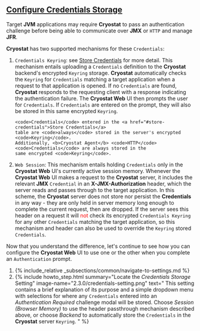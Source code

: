 ## [Configure Credentials Storage](#configure-credentials-storage)

Target **JVM** applications may require **Cryostat** to pass an authentication
challenge before being able to communicate over **JMX** or `HTTP` and manage **JFR**.

**Cryostat** has two supported mechanisms for these <code>Credentials</code>:

<ol>
  <li>
    <code>Credentials Keyring</code>: see <a href="#store-credentials">Store Credentials</a>
    for more detail. This mechanism entails uploading a <code>Credentials</code> definition
    to the <b>Cryostat</b> backend's encrypted <code>Keyring</code> storage. <b>Cryostat</b> automatically
    checks the <code>Keyring</code> for <code>Credentials</code> matching a target application when a
    request to that application is opened. If no <code>Credentials</code> are found,
    <b>Cryostat</b> responds to the requesting client with a response indicating the
    authentication failure. The <b>Cryostat Web</b> UI then prompts the user for
    <code>Credentials</code>. If <code>Credentials</code> are entered on the prompt, they will also be
    stored in this same encrypted <code>Keyring</code>.

    <code>Credentials</code> entered in the <a href="#store-credentials">Store Credentials</a>
    table are <code>always</code> stored in the server's encrypted <code>Keyring</code>.
    Additionally, <b>Cryostat Agent</b> <code>HTTP</code> <code>Credentials</code> are always stored in the
    same encrypted <code>Keyring</code>.
  </li>
  <li>
    <code>Web Session</code>: This mechanism entails holding <code>Credentials</code> only in the
    <b>Cryostat Web</b> UI's currently active session memory. Whenever the <b>Cryostat
    Web</b> UI makes a request to the <b>Cryostat</b> server, it includes the relevant <b>JMX</b>
    <code>Credential</code> in an <b>X-JMX-Authorization</b> header, which the server reads
    and passes through to the target application. In this scheme, the <b>Cryostat</b>
    server does not store nor persist the <b>Credentials</b> in any way - they are only
    held in server memory long enough to complete the current request, then
    are dropped. If the server sees this header on a request it will <span style="color:red;">not</span>
    check its encrypted <code>Credentials Keyring</code> for any other <code>Credentials</code> matching
    the target application, so this mechanism and header can also be used to
    override the <code>Keyring</code> stored <code>Credentials</code>.
  </li>
</ol>

Now that you understand the difference, let's continue to see how you can
configure the **Cryostat Web** UI to use one or the other when you complete an
<code>Authentication</code> prompt.

<ol>
  <li>
    {% include_relative _subsections/common/navigate-to-settings.md %}
  </li>
  <li>
    {% include howto_step.html
      summary="Locate the <i>Credentials Storage</i> Setting"
      image-name="2.3.0/credentials-setting.png"
      text="
        This setting contains a brief explanation of its purpose and a simple
        dropdown menu with selections for where any <code>Credentials</code> entered into an
        <i>Authentication Required</i> challenge modal will be stored. Choose
        <i>Session (Browser Memory)</i> to use the header passthrough mechanism
        described above, or choose <i>Backend</i> to automatically store the
        <code>Credentials</code> in the <b>Cryostat</b> server <code>Keyring</code>.
      "
    %}
  </li>
</ol>
